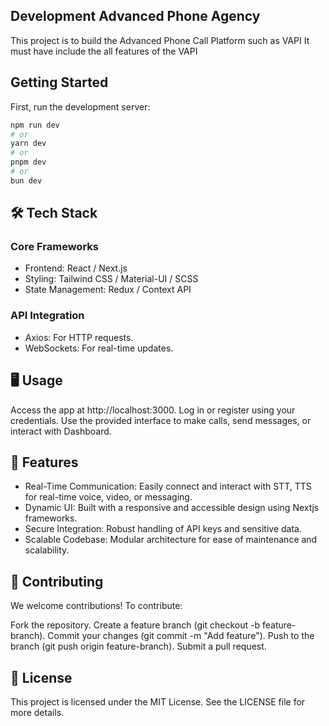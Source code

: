 ## Development Advanced Phone Agency
This project is to build the Advanced Phone Call Platform such as VAPI
It must have include the all features of the VAPI

## Getting Started

First, run the development server:

```bash
npm run dev
# or
yarn dev
# or
pnpm dev
# or
bun dev
```

## 🛠️ Tech Stack

### Core Frameworks

- Frontend: React / Next.js
- Styling: Tailwind CSS / Material-UI / SCSS
- State Management: Redux / Context API

### API Integration

- Axios: For HTTP requests.
- WebSockets: For real-time updates.

## 🖥️ Usage

Access the app at http://localhost:3000.
Log in or register using your credentials.
Use the provided interface to make calls, send messages, or interact with Dashboard.

## 🚀 Features

- Real-Time Communication: Easily connect and interact with STT, TTS for real-time voice, video, or messaging.
- Dynamic UI: Built with a responsive and accessible design using Nextjs frameworks.
- Secure Integration: Robust handling of API keys and sensitive data.
- Scalable Codebase: Modular architecture for ease of maintenance and scalability.

## 🤝 Contributing

We welcome contributions! 
To contribute:

Fork the repository.
Create a feature branch (git checkout -b feature-branch).
Commit your changes (git commit -m "Add feature").
Push to the branch (git push origin feature-branch).
Submit a pull request.

## 📝 License

This project is licensed under the MIT License. See the LICENSE file for more details.